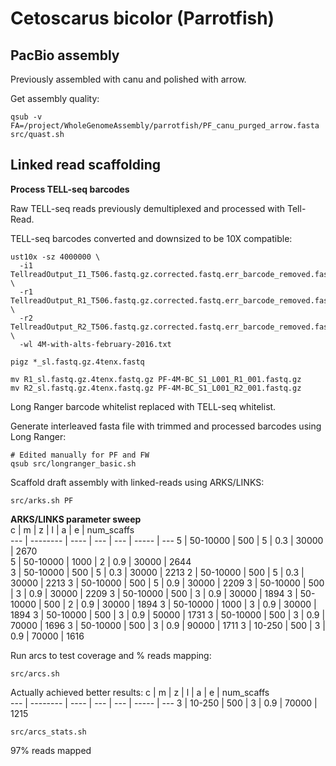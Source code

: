 # Cetoscarus bicolor (Parrotfish)

## PacBio assembly

Previously assembled with canu and polished with arrow.

Get assembly quality:
```
qsub -v FA=/project/WholeGenomeAssembly/parrotfish/PF_canu_purged_arrow.fasta src/quast.sh
```

## Linked read scaffolding  

**Process TELL-seq barcodes**

Raw TELL-seq reads previously demultiplexed and processed with Tell-Read.

TELL-seq barcodes converted and downsized to be 10X compatible:
```
ust10x -sz 4000000 \
  -i1 TellreadOutput_I1_T506.fastq.gz.corrected.fastq.err_barcode_removed.fastq.gz \
  -r1 TellreadOutput_R1_T506.fastq.gz.corrected.fastq.err_barcode_removed.fastq.gz \
  -r2 TellreadOutput_R2_T506.fastq.gz.corrected.fastq.err_barcode_removed.fastq.gz \
  -wl 4M-with-alts-february-2016.txt

pigz *_sl.fastq.gz.4tenx.fastq

mv R1_sl.fastq.gz.4tenx.fastq.gz PF-4M-BC_S1_L001_R1_001.fastq.gz
mv R2_sl.fastq.gz.4tenx.fastq.gz PF-4M-BC_S1_L001_R2_001.fastq.gz
```

Long Ranger barcode whitelist replaced with TELL-seq whitelist.

Generate interleaved fasta file with trimmed and processed barcodes using Long Ranger:
```
# Edited manually for PF and FW
qsub src/longranger_basic.sh
```

Scaffold draft assembly with linked-reads using ARKS/LINKS:
```
src/arks.sh PF
```

**ARKS/LINKS parameter sweep**  
c   | m        | z    | l   | a   | e     | num_scaffs  
--- | -------- | ---- | --- | --- | ----- | --- 
5   | 50-10000 | 500  | 5   | 0.3 | 30000 | 2670  
5   | 50-10000 | 1000 | 2   | 0.9 | 30000 | 2644  
3   | 50-10000 | 500  | 5   | 0.3 | 30000 | 2213
2   | 50-10000 | 500  | 5   | 0.3 | 30000 | 2213
3   | 50-10000 | 500  | 5   | 0.9 | 30000 | 2209
3   | 50-10000 | 500  | 3   | 0.9 | 30000 | 2209
3   | 50-10000 | 500  | 3   | 0.9 | 30000 | 1894
3   | 50-10000 | 500  | 2   | 0.9 | 30000 | 1894
3   | 50-10000 | 1000 | 3   | 0.9 | 30000 | 1894
3   | 50-10000 | 500  | 3   | 0.9 | 50000 | 1731
3   | 50-10000 | 500  | 3   | 0.9 | 70000 | 1696
3   | 50-10000 | 500  | 3   | 0.9 | 90000 | 1711 
3   | 10-250   | 500  | 3   | 0.9 | 70000 | 1616 

Run arcs to test coverage and % reads mapping:

```
src/arcs.sh
```

Actually achieved better results:
c   | m        | z    | l   | a   | e     | num_scaffs  
--- | -------- | ---- | --- | --- | ----- | --- 
3   | 10-250   | 500  | 3   | 0.9 | 70000 | 1215

```
src/arcs_stats.sh
```

97% reads mapped


